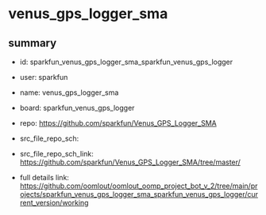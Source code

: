 # venus_gps_logger_sma
 
## summary 
* id: sparkfun_venus_gps_logger_sma_sparkfun_venus_gps_logger
* user: sparkfun
* name: venus_gps_logger_sma
* board: sparkfun_venus_gps_logger
* repo: https://github.com/sparkfun/Venus_GPS_Logger_SMA



* src_file_repo_sch: 
* src_file_repo_sch_link: https://github.com/sparkfun/Venus_GPS_Logger_SMA/tree/master/
* full details link: https://github.com/oomlout/oomlout_oomp_project_bot_v_2/tree/main/projects/sparkfun_venus_gps_logger_sma_sparkfun_venus_gps_logger/current_version/working  







